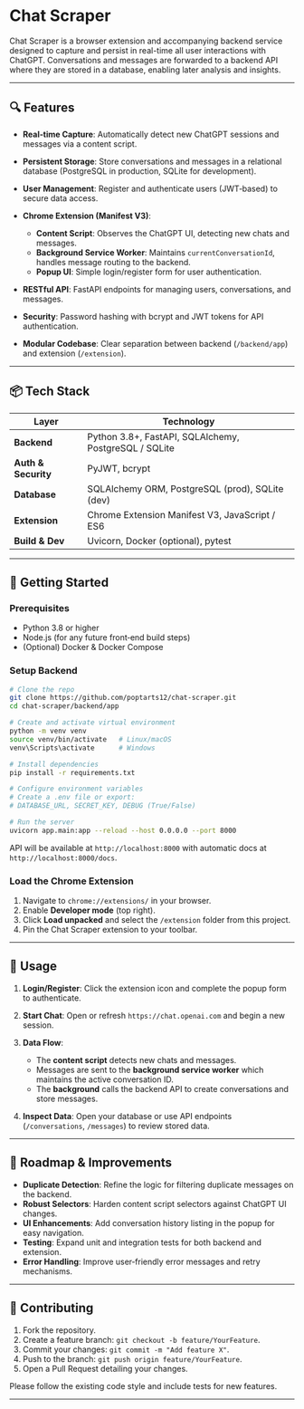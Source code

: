 # Chat Scraper

Chat Scraper is a browser extension and accompanying backend service designed to capture and persist in real-time all user interactions with ChatGPT. Conversations and messages are forwarded to a backend API where they are stored in a database, enabling later analysis and insights.

---

## 🔍 Features

* **Real‑time Capture**: Automatically detect new ChatGPT sessions and messages via a content script.
* **Persistent Storage**: Store conversations and messages in a relational database (PostgreSQL in production, SQLite for development).
* **User Management**: Register and authenticate users (JWT‑based) to secure data access.
* **Chrome Extension (Manifest V3)**:

  * **Content Script**: Observes the ChatGPT UI, detecting new chats and messages.
  * **Background Service Worker**: Maintains `currentConversationId`, handles message routing to the backend.
  * **Popup UI**: Simple login/register form for user authentication.
* **RESTful API**: FastAPI endpoints for managing users, conversations, and messages.
* **Security**: Password hashing with bcrypt and JWT tokens for API authentication.
* **Modular Codebase**: Clear separation between backend (`/backend/app`) and extension (`/extension`).

---

## 📦 Tech Stack

| Layer               | Technology                                            |
| ------------------- | ----------------------------------------------------- |
| **Backend**         | Python 3.8+, FastAPI, SQLAlchemy, PostgreSQL / SQLite |
| **Auth & Security** | PyJWT, bcrypt                                         |
| **Database**        | SQLAlchemy ORM, PostgreSQL (prod), SQLite (dev)       |
| **Extension**       | Chrome Extension Manifest V3, JavaScript / ES6        |
| **Build & Dev**     | Uvicorn, Docker (optional), pytest                    |

---

## 🚀 Getting Started

### Prerequisites

* Python 3.8 or higher
* Node.js (for any future front‑end build steps)
* (Optional) Docker & Docker Compose

### Setup Backend

```bash
# Clone the repo
git clone https://github.com/poptarts12/chat-scraper.git
cd chat-scraper/backend/app

# Create and activate virtual environment
python -m venv venv
source venv/bin/activate   # Linux/macOS
venv\Scripts\activate      # Windows

# Install dependencies
pip install -r requirements.txt

# Configure environment variables
# Create a .env file or export:
# DATABASE_URL, SECRET_KEY, DEBUG (True/False)

# Run the server
uvicorn app.main:app --reload --host 0.0.0.0 --port 8000
```

API will be available at `http://localhost:8000` with automatic docs at `http://localhost:8000/docs`.

### Load the Chrome Extension

1. Navigate to `chrome://extensions/` in your browser.
2. Enable **Developer mode** (top right).
3. Click **Load unpacked** and select the `/extension` folder from this project.
4. Pin the Chat Scraper extension to your toolbar.

---

## 🎯 Usage

1. **Login/Register**: Click the extension icon and complete the popup form to authenticate.
2. **Start Chat**: Open or refresh `https://chat.openai.com` and begin a new session.
3. **Data Flow**:

   * The **content script** detects new chats and messages.
   * Messages are sent to the **background service worker** which maintains the active conversation ID.
   * The **background** calls the backend API to create conversations and store messages.
4. **Inspect Data**: Open your database or use API endpoints (`/conversations`, `/messages`) to review stored data.

---

## 🔄 Roadmap & Improvements

* **Duplicate Detection**: Refine the logic for filtering duplicate messages on the backend.
* **Robust Selectors**: Harden content script selectors against ChatGPT UI changes.
* **UI Enhancements**: Add conversation history listing in the popup for easy navigation.
* **Testing**: Expand unit and integration tests for both backend and extension.
* **Error Handling**: Improve user‑friendly error messages and retry mechanisms.

---

## 🤝 Contributing

1. Fork the repository.
2. Create a feature branch: `git checkout -b feature/YourFeature`.
3. Commit your changes: `git commit -m "Add feature X"`.
4. Push to the branch: `git push origin feature/YourFeature`.
5. Open a Pull Request detailing your changes.

Please follow the existing code style and include tests for new features.

---
